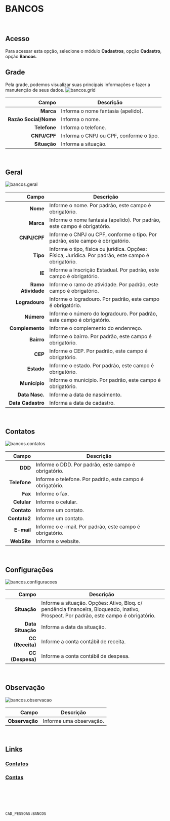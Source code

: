 # BANCOS
<br>

## Acesso
Para acessar esta opção, selecione o módulo **Cadastros**, opção **Cadastro**, opção **Bancos**.
<br>

## Grade
Pela grade, podemos visualizar suas principais informações e fazer a manutenção de seus dados.
![bancos.grid](https://raw.githubusercontent.com/netforcews/docs-siscom/master/cadastros/imagens/bancos.grid.png)

Campo | Descrição
--:|---
**Marca** | Informa o nome fantasia (apelido).
**Razão Social/Nome** | Informa o nome.
**Telefone** | Informa o telefone.
**CNPJ/CPF** | Informa o CNPJ ou CPF, conforme o tipo.
**Situação** | Informa a situação.
<br>

## Geral
![bancos.geral](https://raw.githubusercontent.com/netforcews/docs-siscom/master/cadastros/imagens/bancos.geral.png)

Campo | Descrição
--:|---
**Nome** | Informe o nome. Por padrão, este campo é obrigatório.
**Marca** | Informe o nome fantasia (apelido). Por padrão, este campo é obrigatório.
**CNPJ/CPF** | Informe o CNPJ ou CPF, conforme o tipo. Por padrão, este campo é obrigatório.
**Tipo** | Informe o tipo, física ou jurídica. Opções: Física, Jurídica. Por padrão, este campo é obrigatório.
**IE** | Informe a Inscrição Estadual. Por padrão, este campo é obrigatório.
**Ramo Atividade** | Informe o ramo de atividade. Por padrão, este campo é obrigatório.
**Logradouro** | Informe o logradouro. Por padrão, este campo é obrigatório.
**Número** | Informe o número do logradouro. Por padrão, este campo é obrigatório.
**Complemento** | Informe o complemento do endenreço.
**Bairro** | Informe o bairro. Por padrão, este campo é obrigatório.
**CEP** | Informe o CEP. Por padrão, este campo é obrigatório.
**Estado** | Informe o estado. Por padrão, este campo é obrigatório.
**Município** | Informe o município. Por padrão, este campo é obrigatório.
**Data Nasc.** | Informe a data de nascimento.
**Data Cadastro** | Informa a data de cadastro.
<br>

## Contatos
![bancos.contatos](https://raw.githubusercontent.com/netforcews/docs-siscom/master/cadastros/imagens/bancos.contatos.png)

Campo | Descrição
--:|---
**DDD** | Informe o DDD. Por padrão, este campo é obrigatório.
**Telefone** | Informe o telefone. Por padrão, este campo é obrigatório.
**Fax** | Informe o fax.
**Celular** | Informe o celular.
**Contato** | Informe um contato.
**Contato2** | Informe um contato.
**E-mail** | Informe o e-mail. Por padrão, este campo é obrigatório.
**WebSite** | Informe o website.
<br>

## Configurações
![bancos.configuracoes](https://raw.githubusercontent.com/netforcews/docs-siscom/master/cadastros/imagens/bancos.configuracoes.png)

Campo | Descrição
--:|---
**Situação** | Informe a situação. Opções: Ativo, Bloq. c/ pendência financeira, Bloqueado, Inativo, Prospect. Por padrão, este campo é obrigatório.
**Data Situação** | Informa a data da situação.
**CC (Receita)** | Informe a conta contábil de receita.
**CC (Despesa)** | Informe a conta contábil de despesa.
<br>

## Observação
![bancos.observacao](https://raw.githubusercontent.com/netforcews/docs-siscom/master/cadastros/imagens/bancos.observacao.png)

Campo | Descrição
--:|---
**Observação** | Informe uma observação.
<br>

## Links
### [Contatos](/geral/pessoacontatos.md)
### [Contas](/geral/contacorrente.md)
<br>
<br>
<br>
<br>

```CAD_PESSOAS:BANCOS```
